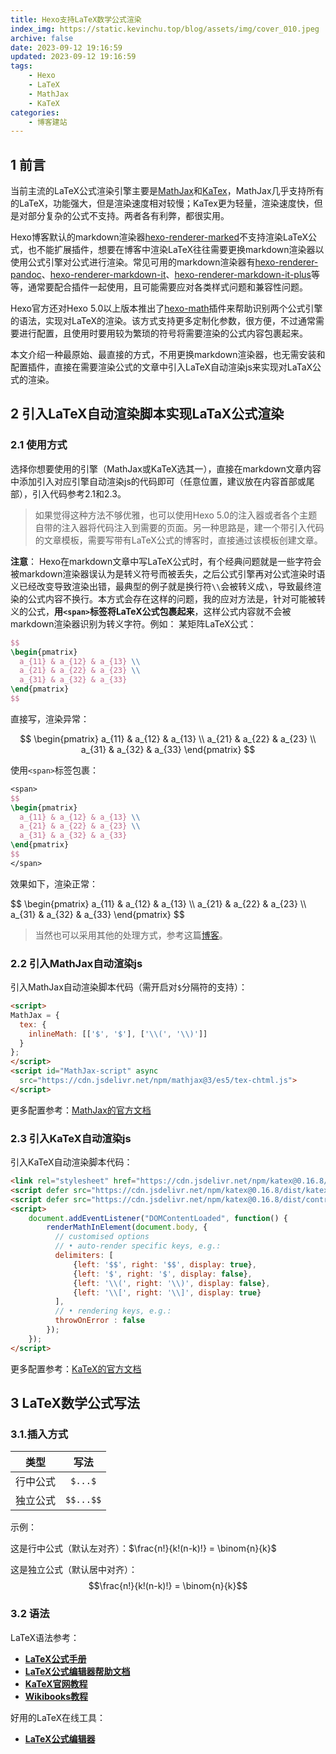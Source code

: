 ```yaml
---
title: Hexo支持LaTeX数学公式渲染
index_img: https://static.kevinchu.top/blog/assets/img/cover_010.jpeg
archive: false
date: 2023-09-12 19:16:59
updated: 2023-09-12 19:16:59
tags:
    - Hexo
    - LaTeX
    - MathJax
    - KaTeX
categories:
    - 博客建站
---
```


## 1 前言
当前主流的LaTeX公式渲染引擎主要是[MathJax](https://github.com/mathjax/MathJax-src)和[KaTex](https://github.com/KaTeX/KaTeX)，MathJax几乎支持所有的LaTeX，功能强大，但是渲染速度相对较慢；KaTex更为轻量，渲染速度快，但是对部分复杂的公式不支持。两者各有利弊，都很实用。

Hexo博客默认的markdown渲染器[hexo-renderer-marked](https://github.com/hexojs/hexo-renderer-marked)不支持渲染LaTeX公式，也不能扩展插件，想要在博客中渲染LaTeX往往需要更换markdown渲染器以使用公式引擎对公式进行渲染。常见可用的markdown渲染器有[hexo-renderer-pandoc](https://github.com/wzpan/hexo-renderer-pandoc)、[hexo-renderer-markdown-it](https://github.com/hexojs/hexo-renderer-markdown-it)、[hexo-renderer-markdown-it-plus](https://github.com/CHENXCHEN/hexo-renderer-markdown-it-plus)等等，通常要配合插件一起使用，且可能需要应对各类样式问题和兼容性问题。

Hexo官方还对Hexo 5.0以上版本推出了[hexo-math](https://github.com/hexojs/hexo-math)插件来帮助识别两个公式引擎的语法，实现对LaTeX的渲染。该方式支持更多定制化参数，很方便，不过通常需要进行配置，且使用时要用较为繁琐的符号将需要渲染的公式内容包裹起来。

本文介绍一种最原始、最直接的方式，不用更换markdown渲染器，也无需安装和配置插件，直接在需要渲染公式的文章中引入LaTeX自动渲染js来实现对LaTaX公式的渲染。

## 2 引入LaTeX自动渲染脚本实现LaTaX公式渲染

### 2.1 使用方式
选择你想要使用的引擎（MathJax或KaTeX选其一），直接在markdown文章内容中添加引入对应引擎自动渲染js的代码即可（任意位置，建议放在内容首部或尾部），引入代码参考2.1和2.3。

>如果觉得这种方法不够优雅，也可以使用Hexo 5.0的注入器或者各个主题自带的注入器将代码注入到需要的页面。另一种思路是，建一个带引入代码的文章模板，需要写带有LaTeX公式的博客时，直接通过该模板创建文章。

**注意**：
Hexo在markdown文章中写LaTeX公式时，有个经典问题就是一些字符会被markdown渲染器误认为是转义符号而被丢失，之后公式引擎再对公式渲染时语义已经改变导致渲染出错，最典型的例子就是换行符`\\`会被转义成`\`，导致最终渲染的公式内容不换行。本方式会存在这样的问题，我的应对方法是，针对可能被转义的公式，**用`<span>`标签将LaTeX公式包裹起来**，这样公式内容就不会被markdown渲染器识别为转义字符。例如：
某矩阵LaTeX公式：
```LaTeX
$$
\begin{pmatrix}  
  a_{11} & a_{12} & a_{13} \\  
  a_{21} & a_{22} & a_{23} \\  
  a_{31} & a_{32} & a_{33}  
\end{pmatrix} 
$$
```
直接写，渲染异常：

$$
\begin{pmatrix}  
  a_{11} & a_{12} & a_{13} \\  
  a_{21} & a_{22} & a_{23} \\  
  a_{31} & a_{32} & a_{33}  
\end{pmatrix} 
$$

使用`<span>`标签包裹：
```LaTeX
<span>
$$
\begin{pmatrix}  
  a_{11} & a_{12} & a_{13} \\  
  a_{21} & a_{22} & a_{23} \\  
  a_{31} & a_{32} & a_{33}  
\end{pmatrix}
$$
</span>
```

效果如下，渲染正常：

<span>
$$
\begin{pmatrix}  
  a_{11} & a_{12} & a_{13} \\  
  a_{21} & a_{22} & a_{23} \\  
  a_{31} & a_{32} & a_{33}  
\end{pmatrix}
$$
</span>

>当然也可以采用其他的处理方式，参考这篇[博客](https://shomy.top/2016/10/22/hexo-markdown-mathjax)。

### 2.2 引入MathJax自动渲染js

引入MathJax自动渲染脚本代码（需开启对`$`分隔符的支持）：
```html
<script>
MathJax = {
  tex: {
    inlineMath: [['$', '$'], ['\\(', '\\)']]
  }
};
</script>
<script id="MathJax-script" async
  src="https://cdn.jsdelivr.net/npm/mathjax@3/es5/tex-chtml.js">
</script>
```

更多配置参考：[MathJax的官方文档](https://docs.mathjax.org/en/latest/web/start.html)

### 2.3 引入KaTeX自动渲染js

引入KaTeX自动渲染脚本代码：
```html
<link rel="stylesheet" href="https://cdn.jsdelivr.net/npm/katex@0.16.8/dist/katex.min.css" integrity="sha384-GvrOXuhMATgEsSwCs4smul74iXGOixntILdUW9XmUC6+HX0sLNAK3q71HotJqlAn" crossorigin="anonymous">
<script defer src="https://cdn.jsdelivr.net/npm/katex@0.16.8/dist/katex.min.js" integrity="sha384-cpW21h6RZv/phavutF+AuVYrr+dA8xD9zs6FwLpaCct6O9ctzYFfFr4dgmgccOTx" crossorigin="anonymous"></script>
<script defer src="https://cdn.jsdelivr.net/npm/katex@0.16.8/dist/contrib/auto-render.min.js" integrity="sha384-+VBxd3r6XgURycqtZ117nYw44OOcIax56Z4dCRWbxyPt0Koah1uHoK0o4+/RRE05" crossorigin="anonymous"></script>
<script>
    document.addEventListener("DOMContentLoaded", function() {
        renderMathInElement(document.body, {
          // customised options
          // • auto-render specific keys, e.g.:
          delimiters: [
              {left: '$$', right: '$$', display: true},
              {left: '$', right: '$', display: false},
              {left: '\\(', right: '\\)', display: false},
              {left: '\\[', right: '\\]', display: true}
          ],
          // • rendering keys, e.g.:
          throwOnError : false
        });
    });
</script>
```

更多配置参考：[KaTeX的官方文档](https://katex.org/docs/autorender)


## 3 LaTeX数学公式写法

### 3.1.插入方式

| **类型** | **写法** |
| :--------: | :-------: |
| 行中公式 | `$...$` |
| 独立公式 | `$$...$$` |

示例：

这是行中公式（默认左对齐）：$\frac{n!}{k!(n-k)!} = \binom{n}{k}$

这是独立公式（默认居中对齐）：$$\frac{n!}{k!(n-k)!} = \binom{n}{k}$$


### 3.2 语法

LaTeX语法参考：
- [**LaTeX公式手册**](https://blog.csdn.net/bwqiang/article/details/106029183)
- [**LaTeX公式编辑器帮助文档**](https://www.latexlive.com/help)
- [**KaTeX官网教程**](https://katex.org/docs/supported.html)
- [**Wikibooks教程**](https://en.wikibooks.org/wiki/LaTeX/Mathematics)


好用的LaTeX在线工具：
- [**LaTeX公式编辑器**](https://www.latexlive.com)


<script>
MathJax = {
  tex: {
    inlineMath: [['$', '$'], ['\\(', '\\)']]
  }
};
</script>
<script id="MathJax-script" async
  src="https://cdn.jsdelivr.net/npm/mathjax@3/es5/tex-chtml.js">
</script>

